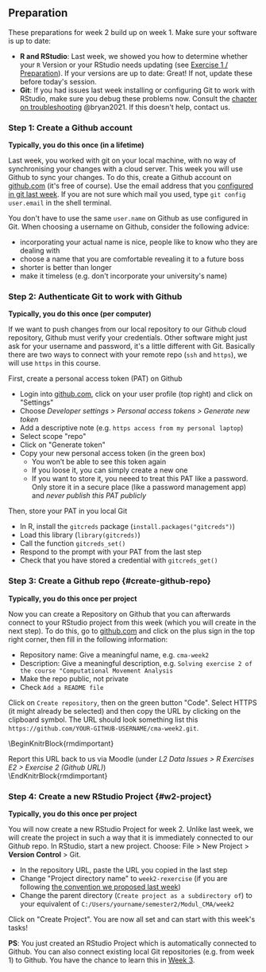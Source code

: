 ## Preparation


These preparations for week 2 build up on week 1. Make sure your software is up to date: 

- **R and RStudio**: Last week, we showed you how to determine whether your `R` Version or your RStudio needs updating (see [Exercise 1 / Preparation](#w1-preparation)). If your versions are up to date: Great! If not, update these before today's session.
- **Git**:  If you had issues last week installing or configuring Git to work with RStudio, make sure you debug these problems now. Consult the [chapter on troubleshooting](https://happygitwithr.com/troubleshooting.html) @bryan2021. If this doesn't help, contact us. 



### Step 1: Create a Github account

**Typically, you do this once (in a lifetime)**

Last week, you worked with git on your local machine, with no way of synchronising your changes with a cloud server. This week you will use Github to sync your changes. To do this, create a Github account on [github.com](https://github.com/) (it's free of course). Use the email address that you [configured in git last week](#introduce-yourself-git). If you are not sure which mail you used, type `git config user.email` in the shell terminal. 

You don't have to use the same `user.name` on Github as use configured in Git. When choosing a username on Github, consider the following advice: 

- incorporating your actual name is nice, people like to know who they are dealing with
- choose a name that you are comfortable revealing it to a future boss
- shorter is better than longer
- make it timeless (e.g. don't incorporate your university's name)



### Step 2: Authenticate Git to work with Github

**Typically, you do this once (per computer)**

If we want to push changes from our local repository to our Github cloud repository, Github must verify your credentials. Other software might just ask for your username and password, it's a little different with Git. Basically there are two ways to connect with your remote repo (`ssh` and `https`), we will use `https` in this course. 


First, create a personal access token (PAT) on Github

- Login into [github.com](https://github.com/), click on your user profile (top right) and click on "Settings" 
- Choose *Developer settings > Personal access tokens > Generate new token*
- Add a descriptive note (e.g. `https access from my personal laptop`)
- Select scope "repo"
- Click on "Generate token"
- Copy your new personal access token (in the green box)
  - You won’t be able to see this token again
  - If you loose it, you can simply create a new one
  - If you want to store it, you neeed to treat this PAT like a password. Only store it in a secure place (like a password management app) and *never publish this PAT publicly*


Then, store your PAT in you local Git

- In R, install the `gitcreds` package (`install.packages("gitcreds")`)
- Load this library (`library(gitcreds)`)
- Call the function `gitcreds_set()`
- Respond to the prompt with your PAT from the last step
- Check that you have stored a credential with `gitcreds_get()`
  
  
### Step 3: Create a Git**hub** repo {#create-github-repo}

**Typically, you do this once per project**

Now you can create a Repository on Github that you can afterwards connect to your RStudio project from this week (which you will create in the next step). To do this, go to [github.com](https://github.com) and click on the plus sign in the top right corner, then fill in the following information:





- Repository name: Give a meaningful name, e.g.  `cma-week2`
- Description: Give a meaningful description, e.g. `Solving exercise 2 of the course "Computational Movement Analysis`
- Make the repo public, not private
- Check `Add a README file`

Click on `Create repository`, then on the green button "Code". Select HTTPS (it might already be selected) and then copy the URL by clicking on the clipboard symbol. The URL should look something list this `https://github.com/YOUR-GITHUB-USERNAME/cma-week2.git`. 



\BeginKnitrBlock{rmdimportant}<div class="rmdimportant">Report this URL back to us via Moodle (under *L2 Data Issues > R Exercises E2 > Exercise 2 (Github URL)*)</div>\EndKnitrBlock{rmdimportant}


### Step 4: Create a new RStudio Project {#w2-project}

**Typically, you do this once per project**

You will now create a new RStudio Project for week 2. Unlike last week, we will create the project in such a way that it is immediately connected to our Git*hub* repo. In RStudio, start a new project. Choose: File > New Project > **Version Control** > Git. 

- In the repository URL, paste the URL you copied in the last step
- Change "Project directory name" to `week2-rexercise` (if you are following [the convention we proposed last week](#folder-structure))
- Change the parent directory (`Create project as a subdirectory of`) to your equivalent of `C:/Users/yourname/semester2/Modul_CMA/week2`

Click on "Create Project". You are now all set and can start with this week's tasks!


**PS**: You just created an RStudio Project which is automatically connected to Github. You can also connect existing local Git repositories (e.g. from week 1) to Github. You have the chance to learn this in [Week 3](#w3-preparation).



<!-- ### Connect your local repo with the remote repository -->

<!-- **Typically, you do this once per project** -->

<!-- In RStudio, open the RStudio project from week 1. Open the terminal[^terminal2] and follow the instructions described in *…or push an existing repository from the command line* in the website you were just forwarded to on Github (under https://github.com/YOUR-GITHUB-USERNAME/cma-week1). These instructions should look something like this: -->


<!-- [^terminal2]: There is a terminal built into RStudio which you can use for this. By default, it is situated in the bottom left corner in the tab named "Terminal" -->


<!-- ``` -->
<!-- git remote add origin https://github.com/YOUR-GITHUB-USERNAME/cma-week2.git -->
<!-- git branch -M main -->
<!-- git push -u origin main -->
<!-- ``` -->

<!-- Type these commands line by line into your terminal. If you want to copy and paste the commands rather than type them: Note that ctrl + V for "pasting" won't work via the keyboard shortcut, you will have to paste by right clicking into the terminal and choosing "paste". Now refresh your repo on Github (https://github.com/YOUR-GITHUB-USERNAME/cma-week1): You should now see the files from week 1 on GitHub. Didn't work? Contact us! -->




